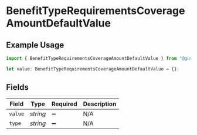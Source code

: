 # BenefitTypeRequirementsCoverageAmountDefaultValue

## Example Usage

```typescript
import { BenefitTypeRequirementsCoverageAmountDefaultValue } from "@gusto/embedded-api/models/components";

let value: BenefitTypeRequirementsCoverageAmountDefaultValue = {};
```

## Fields

| Field              | Type               | Required           | Description        |
| ------------------ | ------------------ | ------------------ | ------------------ |
| `value`            | *string*           | :heavy_minus_sign: | N/A                |
| `type`             | *string*           | :heavy_minus_sign: | N/A                |